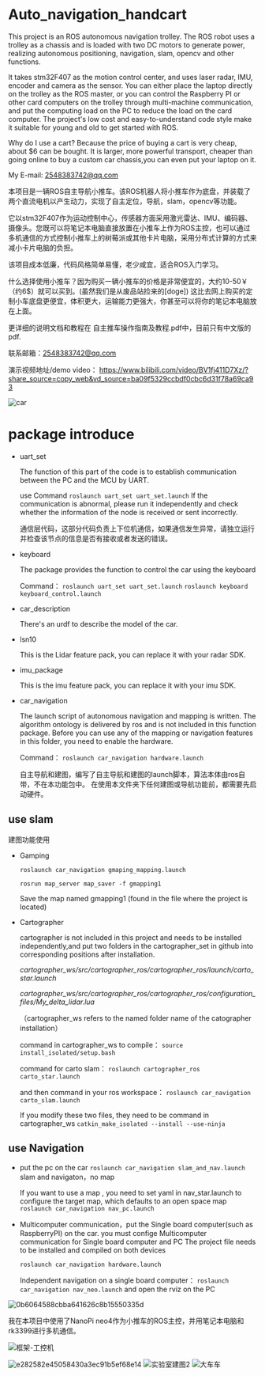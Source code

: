 # Auto_navigation_handcart
 
This project is an ROS autonomous navigation trolley. The ROS robot uses a trolley as a chassis and is loaded with two DC motors to generate power, realizing autonomous positioning, navigation, slam, opencv and other functions.
  
  It takes stm32F407 as the motion control center, and uses laser radar, IMU, encoder and camera as the sensor. You can either place the laptop directly on the trolley as the ROS master, or you can control the Raspberry PI or other card computers on the trolley through multi-machine communication, and put the computing load on the PC to reduce the load on the card computer.
  The project's low cost and easy-to-understand code style make it suitable for young and old to get started with ROS.
  
  Why do I use a cart? Because the price of buying a cart is very cheap, about $6 can be bought. It is larger, more powerful transport, cheaper than going online to buy a custom car chassis,you can even put your laptop on it.

My E-mail: 2548383742@qq.com
  
  本项目是一辆ROS自主导航小推车。该ROS机器人将小推车作为底盘，并装载了两个直流电机以产生动力，实现了自主定位，导航，slam，opencv等功能。
  
  它以stm32F407作为运动控制中心，传感器方面采用激光雷达、IMU、编码器、摄像头。您既可以将笔记本电脑直接放置在小推车上作为ROS主控，也可以通过多机通信的方式控制小推车上的树莓派或其他卡片电脑，采用分布式计算的方式来减小卡片电脑的负担。 
  
  该项目成本低廉，代码风格简单易懂，老少咸宜，适合ROS入门学习。
  
  什么选择使用小推车？因为购买一辆小推车的价格是非常便宜的，大约10-50￥（约6$）就可以买到。(虽然我们是从废品站捡来的[doge]) 这比去网上购买的定制小车底盘更便宜，体积更大，运输能力更强大，你甚至可以将你的笔记本电脑放在上面。
  
  更详细的说明文档和教程在 自主推车操作指南及教程.pdf中，目前只有中文版的pdf.

联系邮箱：2548383742@qq.com


演示视频地址/demo video： https://www.bilibili.com/video/BV1fj411D7Xz/?share_source=copy_web&vd_source=ba09f5329ccbdf0cbc6d31f78a69ca93

![car](https://user-images.githubusercontent.com/84019859/232475787-6a4f2c0c-a1a9-41a1-a8b0-fea47ad15463.jpg)

# **package introduce**

- uart_set

  The function of this part of the code is to establish communication between the PC and the MCU by UART. 
  
  use Command 
   ```roslaunch uart_set uart_set.launch``` 
  If the communication is abnormal, please run it independently and check whether the information of the node is received or sent incorrectly.

  通信层代码，这部分代码负责上下位机通信，如果通信发生异常，请独立运行并检查该节点的信息是否有接收或者发送的错误。
  

- keyboard

  The package provides the function to control the car using the keyboard

  Command：
  ```roslaunch uart_set uart_set.launch```
  ```roslaunch keyboard keyboard_control.launch```

- car_description
  
  There's an urdf to describe the model of the car.

- lsn10
  
  This is the Lidar feature pack, you can replace it with your radar SDK.

- imu_package
  
  This is the imu feature pack, you can replace it with your imu SDK.

- car_navigation 
  
  The launch script of autonomous navigation and mapping is written. The algorithm ontology is delivered by ros and is not included in this function package.
  Before you can use any of the mapping or navigation features in this folder, you need to enable the hardware.

   Command：
    ```roslaunch car_navigation hardware.launch```
  
  自主导航和建图，编写了自主导航和建图的launch脚本，算法本体由ros自带，不在本功能包中。
  在使用本文件夹下任何建图或导航功能前，都需要先启动硬件。

## use slam
  建图功能使用

- Gamping

  ```roslaunch car_navigation gmaping_mapping.launch ```

  ```rosrun map_server map_saver -f gmapping1```

  Save the map named gmapping1 (found in the file where the project is located)

- Cartographer

  cartographer is not included in this project and needs to be installed independently,and put two folders in the cartographer_set in github into corresponding positions after installation.

    *cartographer_ws/src/cartographer_ros/cartographer_ros/launch/carto_star.launch*

   *cartographer_ws/src/cartographer_ros/cartographer_ros/configuration_files/My_delta_lidar.lua*

  （cartographer_ws refers to the named folder name of the catographer installation）
  
  command in cartographer_ws to compile：
  ```source install_isolated/setup.bash```

  command for carto slam：
  ```roslaunch cartographer_ros carto_star.launch```
  
  and then command in your ros workspace：
  ```roslaunch car_navigation carto_slam.launch```

   If you modify these two files, they need to be command in cartographer_ws
  ```catkin_make_isolated --install --use-ninja```


## use Navigation

- put the pc on the car
  ```roslaunch car_navigation slam_and_nav.launch```
  slam and navigaton，no map

  If you want to use a map , you need to set yaml in nav_star.launch to configure the target map, which defaults to an open space map
  ```roslaunch car_navigation nav_pc.launch```

- Multicomputer communication，put the Single board computer(such as RaspberryPI) on the car. you must confige Multicomputer communication for Single board computer and PC
  The project file needs to be installed and compiled on both devices

   ```roslaunch car_navigation hardware.launch```

  Independent navigation on a single board computer：
  ```roslaunch car_navigation nav_neo.launch```
  and open the rviz on the PC



  


![0b6064588cbba641626c8b15550335d](https://user-images.githubusercontent.com/84019859/232471225-f9c6c752-f861-4264-8d00-b0f86028b281.png)
 

 
 我在本项目中使用了NanoPi neo4作为小推车的ROS主控，并用笔记本电脑和rk3399进行多机通信。
 
![框架-工控机](https://user-images.githubusercontent.com/84019859/232474935-23d2e88b-83c4-454b-883f-deb010c8c711.png)




![e282582e45058430a3ec91b5ef68e14](https://user-images.githubusercontent.com/84019859/232469930-fcb0ad56-5f2d-4548-8096-922f7cd20c88.png)
![实验室建图2](https://user-images.githubusercontent.com/84019859/232491840-a10bdd55-4861-425c-8440-fc6eb494074b.png)
![大车车](https://user-images.githubusercontent.com/84019859/232491934-4603a3b0-c42d-4d78-842c-0e429c220e17.jpg)

